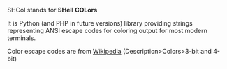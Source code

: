 SHCol stands for **SHell COLors**

It is Python (and PHP in future versions)  library providing strings representing ANSI escape codes for coloring output for most modern terminals.

Color escape codes are from [Wikipedia](https://en.m.wikipedia.org/wiki/ANSI_escape_code) (Description>Colors>3-bit and 4-bit)
